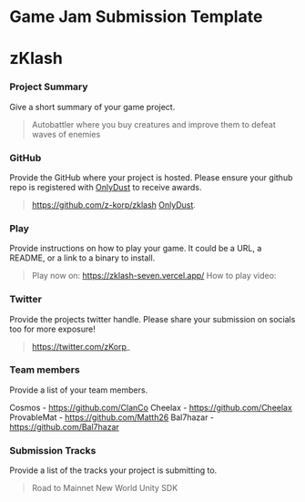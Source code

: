 # Game Jam Submission Template

# zKlash

### Project Summary
Give a short summary of your game project.
> Autobattler where you buy creatures and improve them to defeat waves of enemies

### GitHub
Provide the GitHub where your project is hosted. Please ensure your github repo is registered with [OnlyDust](https://app.onlydust.com/p/create) to receive awards.
> https://github.com/z-korp/zklash [OnlyDust](https://app.onlydust.com/p/zklash).

### Play
Provide instructions on how to play your game. It could be a URL, a README, or a link to a binary to install.
> Play now on: https://zklash-seven.vercel.app/
> How to play video: 

### Twitter
Provide the projects twitter handle. Please share your submission on socials too for more exposure!
> https://twitter.com/zKorp_

### Team members
Provide a list of your team members.

Cosmos - https://github.com/ClanCo
Cheelax - https://github.com/Cheelax
ProvableMat - https://github.com/Matth26
Bal7hazar - https://github.com/Bal7hazar

### Submission Tracks
Provide a list of the tracks your project is submitting to.
> Road to Mainnet
> New World
> Unity SDK
